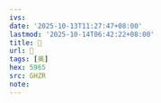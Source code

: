 ```yaml
---
ivs:
date: '2025-10-13T11:27:47+08:00'
lastmod: '2025-10-14T06:42:22+08:00'
title: 󰙲
url: 󰙲
tags: [奥]
hex: 5965
src: GHZR
note:
---
```

